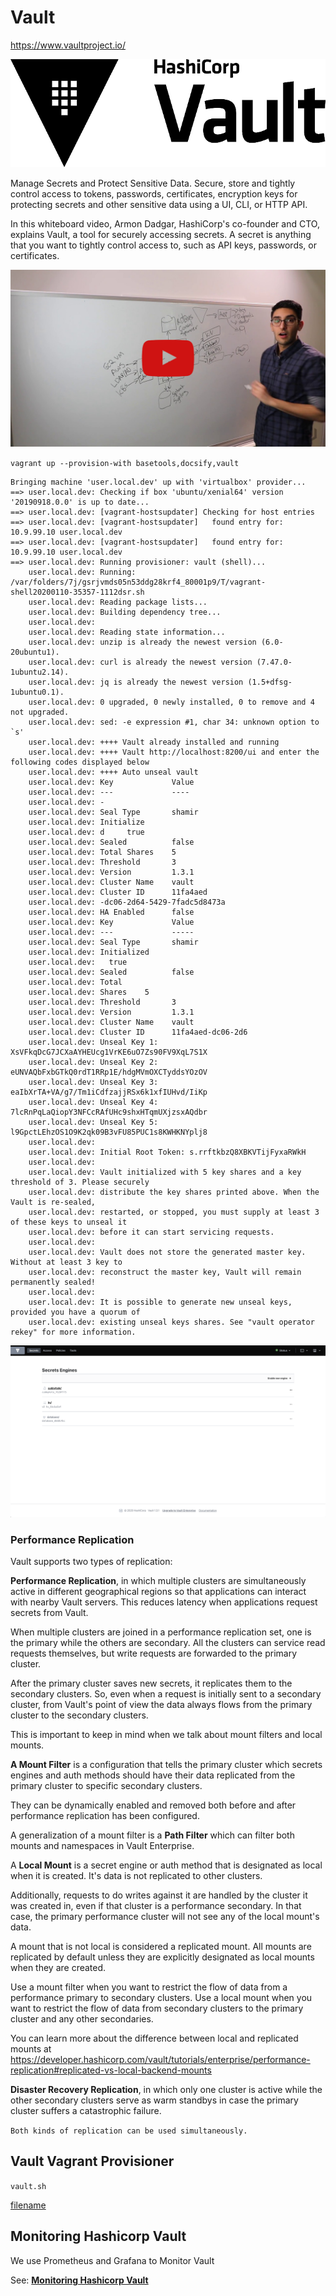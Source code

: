 # Vault

https://www.vaultproject.io/

![Vault Logo](images/vault-logo.png?raw=true "Vault Logo")

Manage Secrets and Protect Sensitive Data.
Secure, store and tightly control access to tokens, passwords, certificates, encryption keys for protecting secrets and other sensitive data using a UI, CLI, or HTTP API.

In this whiteboard video, Armon Dadgar, HashiCorp's co-founder and CTO, explains Vault, a tool for securely accessing secrets. A secret is anything that you want to tightly control access to, such as API keys, passwords, or certificates.

[![Armon Dadgar: Introduction to HashiCorp Vault](images/maxresdefault.jpeg)](https://www.youtube.com/watch?v=VYfl-DpZ5wM)

`vagrant up --provision-with basetools,docsify,vault`

```log
Bringing machine 'user.local.dev' up with 'virtualbox' provider...
==> user.local.dev: Checking if box 'ubuntu/xenial64' version '20190918.0.0' is up to date...
==> user.local.dev: [vagrant-hostsupdater] Checking for host entries
==> user.local.dev: [vagrant-hostsupdater]   found entry for: 10.9.99.10 user.local.dev
==> user.local.dev: [vagrant-hostsupdater]   found entry for: 10.9.99.10 user.local.dev
==> user.local.dev: Running provisioner: vault (shell)...
    user.local.dev: Running: /var/folders/7j/gsrjvmds05n53ddg28krf4_80001p9/T/vagrant-shell20200110-35357-1112dsr.sh
    user.local.dev: Reading package lists...
    user.local.dev: Building dependency tree...
    user.local.dev:
    user.local.dev: Reading state information...
    user.local.dev: unzip is already the newest version (6.0-20ubuntu1).
    user.local.dev: curl is already the newest version (7.47.0-1ubuntu2.14).
    user.local.dev: jq is already the newest version (1.5+dfsg-1ubuntu0.1).
    user.local.dev: 0 upgraded, 0 newly installed, 0 to remove and 4 not upgraded.
    user.local.dev: sed: -e expression #1, char 34: unknown option to `s'
    user.local.dev: ++++ Vault already installed and running
    user.local.dev: ++++ Vault http://localhost:8200/ui and enter the following codes displayed below
    user.local.dev: ++++ Auto unseal vault
    user.local.dev: Key             Value
    user.local.dev: ---             ----
    user.local.dev: -
    user.local.dev: Seal Type       shamir
    user.local.dev: Initialize
    user.local.dev: d     true
    user.local.dev: Sealed          false
    user.local.dev: Total Shares    5
    user.local.dev: Threshold       3
    user.local.dev: Version         1.3.1
    user.local.dev: Cluster Name    vault
    user.local.dev: Cluster ID      11fa4aed
    user.local.dev: -dc06-2d64-5429-7fadc5d8473a
    user.local.dev: HA Enabled      false
    user.local.dev: Key             Value
    user.local.dev: ---             -----
    user.local.dev: Seal Type       shamir
    user.local.dev: Initialized
    user.local.dev:   true
    user.local.dev: Sealed          false
    user.local.dev: Total
    user.local.dev: Shares    5
    user.local.dev: Threshold       3
    user.local.dev: Version         1.3.1
    user.local.dev: Cluster Name    vault
    user.local.dev: Cluster ID      11fa4aed-dc06-2d6
    user.local.dev: Unseal Key 1: XsVFkqDcG7JCXaAYHEUcg1VrKE6uO7Zs90FV9XqL7S1X
    user.local.dev: Unseal Key 2: eUNVAQbFxbGTkQ0rdT1RRp1E/hdgMVmOXCTyddsYOzOV
    user.local.dev: Unseal Key 3: eaIbXrTA+VA/g7/Tm1iCdfzajjRSx6k1xfIUHvd/IiKp
    user.local.dev: Unseal Key 4: 7lcRnPqLaQiopY3NFCcRAfUHc9shxHTqmUXjzsxAQdbr
    user.local.dev: Unseal Key 5: l9GpctLEhzOS1O9K2qk09B3vFU85PUC1s8KWHKNYplj8
    user.local.dev:
    user.local.dev: Initial Root Token: s.rrftkbzQ8XBKVTijFyxaRWkH
    user.local.dev:
    user.local.dev: Vault initialized with 5 key shares and a key threshold of 3. Please securely
    user.local.dev: distribute the key shares printed above. When the Vault is re-sealed,
    user.local.dev: restarted, or stopped, you must supply at least 3 of these keys to unseal it
    user.local.dev: before it can start servicing requests.
    user.local.dev:
    user.local.dev: Vault does not store the generated master key. Without at least 3 key to
    user.local.dev: reconstruct the master key, Vault will remain permanently sealed!
    user.local.dev:
    user.local.dev: It is possible to generate new unseal keys, provided you have a quorum of
    user.local.dev: existing unseal keys shares. See "vault operator rekey" for more information.
```
![Vault](images/vault.png?raw=true "Vault")

### Performance Replication

Vault supports two types of replication:

__Performance Replication__, in which multiple clusters are simultaneously active in different geographical regions so that applications can interact with nearby Vault servers. This reduces latency when applications request secrets from Vault.

When multiple clusters are joined in a performance replication set, one is the primary while the others are secondary. All the clusters can service read requests themselves, but write requests are forwarded to the primary cluster.

After the primary cluster saves new secrets, it replicates them to the secondary clusters. So, even when a request is initially sent to a secondary cluster, from Vault's point of view the data always flows from the primary cluster to the secondary clusters.

This is important to keep in mind when we talk about mount filters and local mounts.

__A Mount Filter__ is a configuration that tells the primary cluster which secrets engines and auth methods should have their data replicated from the primary cluster to specific secondary clusters.

They can be dynamically enabled and removed both before and after performance replication has been configured.

A generalization of a mount filter is a __Path Filter__ which can filter both mounts and namespaces in Vault Enterprise.

A __Local Mount__ is a secret engine or auth method that is designated as local when it is created. It's data is not replicated to other clusters.

Additionally, requests to do writes against it are handled by the cluster it was created in, even if that cluster is a performance secondary. In that case, the primary performance cluster will not see any of the local mount's data.

A mount that is not local is considered a replicated mount. All mounts are replicated by default unless they are explicitly designated as local mounts when they are created.

Use a mount filter when you want to restrict the flow of data from a performance primary to secondary clusters. Use a local mount when you want to restrict the flow of data from secondary clusters to the primary cluster and any other secondaries.

You can learn more about the difference between local and replicated mounts at https://developer.hashicorp.com/vault/tutorials/enterprise/performance-replication#replicated-vs-local-backend-mounts

__Disaster Recovery Replication__, in which only one cluster is active while the other secondary clusters serve as warm standbys in case the primary cluster suffers a catastrophic failure.

`Both kinds of replication can be used simultaneously.`

## Vault Vagrant Provisioner

`vault.sh`

[filename](vault.sh ':include :type=code')

## Monitoring Hashicorp Vault

We use Prometheus and Grafana to Monitor Vault

See: [__Monitoring Hashicorp Vault__](prometheus-grafana/README?id=monitoring-hashicorp-vault)
